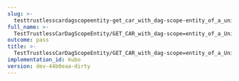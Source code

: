 ```yaml
---
slug: >-
  testtrustlesscardagscopeentity-get_car_with_dag-scope-entity_of_a_unixfs_directory_(format-car)-header_content-disposition
full_name: >-
  TestTrustlessCarDagScopeEntity/GET_CAR_with_dag-scope=entity_of_a_UnixFS_directory_(format=car)/Header_Content-Disposition
outcome: pass
title: >-
  TestTrustlessCarDagScopeEntity/GET_CAR_with_dag-scope=entity_of_a_UnixFS_directory_(format=car)/Header_Content-Disposition
implementation_id: kubo
version: dev-44b0eaa-dirty
---
```


